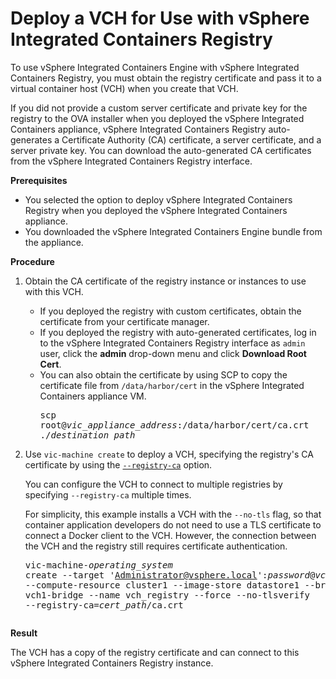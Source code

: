 # Deploy a VCH for Use with vSphere Integrated Containers Registry

To use vSphere Integrated Containers Engine with vSphere Integrated Containers Registry, you must obtain the registry certificate and pass it to a virtual container host (VCH) when you create that VCH.

If you did not provide a custom server certificate and private key for the registry to the OVA installer when you deployed the vSphere Integrated Containers appliance, vSphere Integrated Containers Registry auto-generates a Certificate Authority (CA) certificate, a server certificate, and a server private key. You can download the auto-generated CA certificates from the vSphere Integrated Containers Registry interface.

**Prerequisites**

- You selected the option to deploy vSphere Integrated Containers Registry when you deployed the vSphere Integrated Containers appliance.
- You downloaded the vSphere Integrated Containers Engine bundle from the appliance.

**Procedure**

1. Obtain the CA certificate of the registry instance or instances to use with this VCH.

   - If you deployed the registry with custom certificates, obtain the certificate from your certificate manager. 
   - If you deployed the registry with auto-generated certificates, log in to the vSphere Integrated Containers Registry interface as `admin` user, click the **admin** drop-down menu and click **Download Root Cert**.
   - You can also obtain the certificate by using SCP to copy the certificate file from `/data/harbor/cert` in the vSphere Integrated Containers appliance VM.<pre>scp root@<i>vic_appliance_address</i>:/data/harbor/cert/ca.crt ./<i>destination_path</i></pre>
2. Use `vic-machine create` to deploy a VCH, specifying the registry's CA certificate by using the [`--registry-ca`](vch_installer_options.md#registry-ca) option. 

    You can configure the VCH to connect to multiple registries by specifying `--registry-ca` multiple times.

    For simplicity, this example installs a VCH with the `--no-tls` flag, so that container application developers do not need to use a TLS certificate to connect a Docker client to the VCH. However, the connection between the VCH and the registry still requires certificate authentication.<pre>vic-machine-<i>operating_system</i> create
--target 'Administrator@vsphere.local':<i>password</i>@<i>vcenter_server_address</i>/dc1
--compute-resource cluster1
--image-store datastore1
--bridge-network vch1-bridge
--name vch_registry
--force
--no-tlsverify
--registry-ca=<i>cert_path</i>/ca.crt
</pre>
     

**Result**

The VCH has a copy of the registry certificate and can connect to this vSphere Integrated Containers Registry instance.